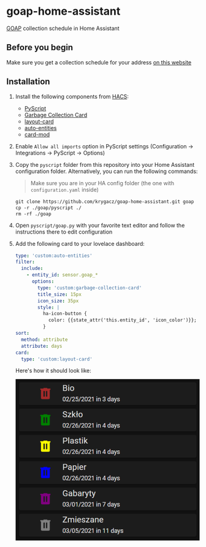 # goap-home-assistant
[GOAP](https://www.goap.org.pl/) collection schedule in Home Assistant

## Before you begin
Make sure you get a collection schedule for your address [on this website](https://web.c-trace.de/zmgoappoznan-abfallkalender/kalendarzodpadow)

## Installation
1. Install the following components from [HACS](https://github.com/hacs/integration):
    - [PyScript](https://github.com/custom-components/pyscript)
    - [Garbage Collection Card](https://github.com/amaximus/garbage-collection-card)
    - [layout-card](https://github.com/thomasloven/lovelace-layout-card)
    - [auto-entities](https://github.com/thomasloven/lovelace-auto-entities)
    - [card-mod](https://github.com/thomasloven/lovelace-card-mod)
2. Enable ```Allow all imports``` option in PyScript settings (Configuration -> Integrations -> PyScript -> Options)
3. Copy the ```pyscript``` folder from this repository into your Home Assistant configuration folder. Alternatively, you can run the following commands:
    >Make sure you are in your HA config folder (the one with ```configuration.yaml``` inside)

    ```
    git clone https://github.com/krygacz/goap-home-assistant.git goap
    cp -r ./goap/pyscript ./
    rm -rf ./goap
    ```
4. Open ```pyscript/goap.py``` with your favorite text editor and follow the instructions there to edit configuration

5. Add the following card to your lovelace dashboard:
    ```yaml
    type: 'custom:auto-entities'
    filter:
      include:
        - entity_id: sensor.goap_*
          options:
            type: 'custom:garbage-collection-card'
            title_size: 15px
            icon_size: 35px
            style: |
              ha-icon-button {
                color: {{state_attr('this.entity_id', 'icon_color')}};
              }
    sort:
      method: attribute
      attribute: days
    card:
      type: 'custom:layout-card'
    ```
    Here's how it should look like:
    
    ![alt text](lovelace_screenshot.png "Lovelace Screenshot")

## 